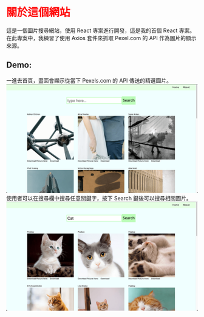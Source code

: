 <h1 style="color: red;">關於這個網站</h1>

<p>
這是一個圖片搜尋網站，使用 React 專案進行開發，這是我的首個 React 專案。<br/>
在此專案中，我練習了使用 Axios 套件來抓取 Pexel.com 的 API 作為圖片的顯示來源。<br/>
<p>

<h2>Demo:</h2>

一進去首頁，畫面會顯示從當下 Pexels.com 的 API 傳送的精選圖片。
![首頁照片](./demo-images/homepage.png)
使用者可以在搜尋欄中搜尋任意關鍵字，按下 Search 鍵後可以搜尋相關圖片。
![搜尋貓](./demo-images/search-cat.png)
